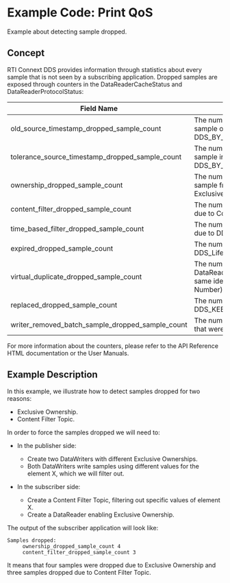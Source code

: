 # Example Code: Print QoS

Example about detecting sample dropped.

## Concept

RTI Connext DDS provides information through statistics about every sample that
is not seen by a subscribing application.
Dropped samples are exposed through counters in the DataReaderCacheStatus and
DataReaderProtocolStatus:

| Field Name | Description |
| ---------- | ----------- |
| old_source_timestamp_dropped_sample_count | The number of samples dropped as a result of receiving a sample older than the last one, using DDS_BY_SOURCE_TIMESTAMP_DESTINATIONORDER_QOS.|
| tolerance_source_timestamp_dropped_sample_count |The number of samples dropped as a result of receiving a sample in the future, using DDS_BY_SOURCE_TIMESTAMP_DESTINATIONORDER_QOS. |
| ownership_dropped_sample_count | The number of samples dropped as a result of receiving a sample from a DataWriter with a lower strength, using Exclusive Ownership. |
| content_filter_dropped_sample_count | The number of user samples filtered by the DataReader due to Content-Filtered Topics. |
| time_based_filter_dropped_sample_count | The number of user samples filtered by the DataReader due to DDS_TimeBasedFilterQosPolicy. |
| expired_dropped_sample_count | The number of samples expired by the DataReader due to DDS_LifespanQosPolicy or the autopurge sample delays. |
| virtual_duplicate_dropped_sample_count | The number of virtual duplicate samples dropped by the DataReader. A sample is a virtual duplicate if it has the same identity (Virtual Writer GUID and Virtual Sequence Number) as a previously received sample. |
| replaced_dropped_sample_count | The number of samples replaced by the DataReader due to DDS_KEEP_LAST_HISTORY_QOS replacement. |
| writer_removed_batch_sample_dropped_sample_count | The number of batch samples received by the DataReader that were marked as removed by the DataWriter. |

For more information about the counters, please refer to the API Reference HTML
documentation or the User Manuals.

## Example Description

In this example, we illustrate how to detect samples dropped for two reasons:

-   Exclusive Ownership.
-   Content Filter Topic.

In order to force the samples dropped we will need to:

-   In the publisher side:

    -    Create two DataWriters with different Exclusive Ownerships.
    -    Both DataWriters write samples using different values for the element X,
    which we will filter out.
-   In the subscriber side:

    - Create a Content Filter Topic, filtering out specific values of element X.
    - Create a DataReader enabling Exclusive Ownership.

The output of the subscriber application will look like:

```plaintext
Samples dropped:
     ownership_dropped_sample_count 4
     content_filter_dropped_sample_count 3
```

It means that four samples were dropped due to Exclusive Ownership and three samples
dropped due to Content Filter Topic.
